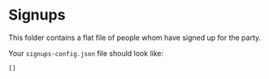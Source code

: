 Signups
=

This folder contains a flat file of people whom have signed up for the party.

Your `signups-config.json` file should look like:


```
[]
```